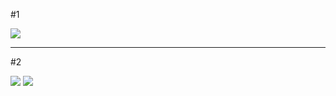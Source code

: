 #1

![](https://i.imgur.com/svkS8YB.png)

---

#2

![](https://i.imgur.com/xA0BSjI.png)
![](https://i.imgur.com/b5RP117.png)
